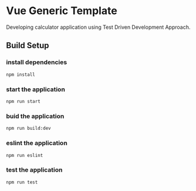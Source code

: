 # Vue Generic Template
Developing calculator application using Test Driven Development Approach.

## Build Setup

### install dependencies
`npm install`

### start the application
`npm run start`

### buid the application
`npm run build:dev`

### eslint the application
`npm run eslint`

### test the application
`npm run test`
